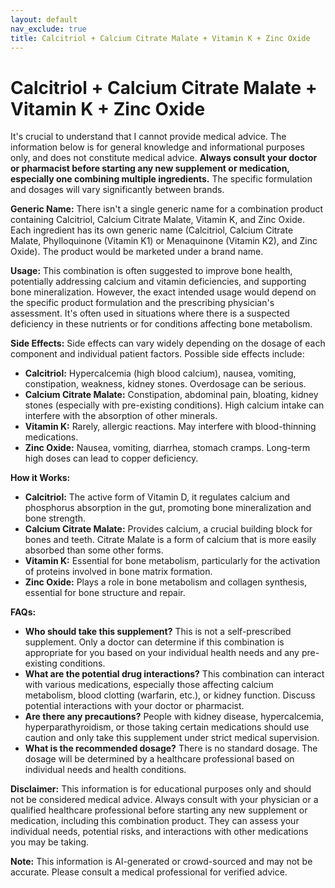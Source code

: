 ```yaml
---
layout: default
nav_exclude: true
title: Calcitriol + Calcium Citrate Malate + Vitamin K + Zinc Oxide
---
```


# Calcitriol + Calcium Citrate Malate + Vitamin K + Zinc Oxide

It's crucial to understand that I cannot provide medical advice. The information below is for general knowledge and informational purposes only, and does not constitute medical advice.  **Always consult your doctor or pharmacist before starting any new supplement or medication, especially one combining multiple ingredients.**  The specific formulation and dosages will vary significantly between brands.

**Generic Name:**  There isn't a single generic name for a combination product containing Calcitriol, Calcium Citrate Malate, Vitamin K, and Zinc Oxide.  Each ingredient has its own generic name (Calcitriol, Calcium Citrate Malate, Phylloquinone (Vitamin K1) or Menaquinone (Vitamin K2), and Zinc Oxide). The product would be marketed under a brand name.


**Usage:** This combination is often suggested to improve bone health, potentially addressing calcium and vitamin deficiencies, and supporting bone mineralization. However, the exact intended usage would depend on the specific product formulation and the prescribing physician's assessment.  It's often used in situations where there is a suspected deficiency in these nutrients or for conditions affecting bone metabolism.


**Side Effects:** Side effects can vary widely depending on the dosage of each component and individual patient factors.  Possible side effects include:

* **Calcitriol:** Hypercalcemia (high blood calcium), nausea, vomiting, constipation, weakness, kidney stones.  Overdosage can be serious.
* **Calcium Citrate Malate:** Constipation, abdominal pain, bloating, kidney stones (especially with pre-existing conditions).  High calcium intake can interfere with the absorption of other minerals.
* **Vitamin K:**  Rarely, allergic reactions.  May interfere with blood-thinning medications.
* **Zinc Oxide:** Nausea, vomiting, diarrhea, stomach cramps.  Long-term high doses can lead to copper deficiency.

**How it Works:**

* **Calcitriol:** The active form of Vitamin D, it regulates calcium and phosphorus absorption in the gut, promoting bone mineralization and bone strength.
* **Calcium Citrate Malate:** Provides calcium, a crucial building block for bones and teeth.  Citrate Malate is a form of calcium that is more easily absorbed than some other forms.
* **Vitamin K:**  Essential for bone metabolism, particularly for the activation of proteins involved in bone matrix formation.
* **Zinc Oxide:**  Plays a role in bone metabolism and collagen synthesis, essential for bone structure and repair.


**FAQs:**

* **Who should take this supplement?**  This is not a self-prescribed supplement. Only a doctor can determine if this combination is appropriate for you based on your individual health needs and any pre-existing conditions.
* **What are the potential drug interactions?** This combination can interact with various medications, especially those affecting calcium metabolism, blood clotting (warfarin, etc.), or kidney function.  Discuss potential interactions with your doctor or pharmacist.
* **Are there any precautions?** People with kidney disease, hypercalcemia, hyperparathyroidism, or those taking certain medications should use caution and only take this supplement under strict medical supervision.
* **What is the recommended dosage?**  There is no standard dosage. The dosage will be determined by a healthcare professional based on individual needs and health conditions.


**Disclaimer:**  This information is for educational purposes only and should not be considered medical advice. Always consult with your physician or a qualified healthcare professional before starting any new supplement or medication, including this combination product. They can assess your individual needs, potential risks, and interactions with other medications you may be taking.


**Note:** This information is AI-generated or crowd-sourced and may not be accurate. Please consult a medical professional for verified advice.